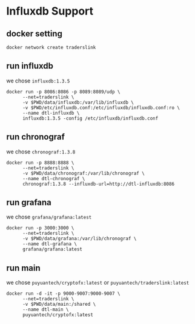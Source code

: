 # Influxdb Support

## docker setting

```
docker network create traderslink
```

## run influxdb

we chose `influxdb:1.3.5`

```
docker run -p 8086:8086 -p 8089:8089/udp \
      --net=traderslink \
      -v $PWD/data/influxdb:/var/lib/influxdb \
      -v $PWD/etc/influxdb.conf:/etc/influxdb/influxdb.conf:ro \
      --name dtl-influxdb \
      influxdb:1.3.5 -config /etc/influxdb/influxdb.conf
```

## run chronograf

we chose `chronograf:1.3.8`

```
docker run -p 8888:8888 \
      --net=traderslink \
      -v $PWD/data/chronograf:/var/lib/chronograf \
      --name dtl-chronograf \
      chronograf:1.3.8 --influxdb-url=http://dtl-influxdb:8086
```

## run grafana

we chose `grafana/grafana:latest`

```
docker run -p 3000:3000 \
      --net=traderslink \
      -v $PWD/data/grafana:/var/lib/chronograf \
      --name dtl-grafana \
      grafana/grafana:latest
```

## run main

we chose `puyuantech/cryptofx:latest` or `puyuantech/traderslink:latest`

```
docker run -d -it -p 9000-9007:9000-9007 \
      --net=traderslink \
      -v $PWD/data/main:/shared \
      --name dtl-main \
      puyuantech/cryptofx:latest
```